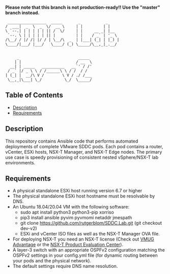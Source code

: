 **Please note that this branch is not production-ready!!  Use the "master" branch instead.**

     _________________  _____       _           _     
    /  ___|  _  \  _  \/  __ \     | |         | |    
    \ `--.| | | | | | || /  \/     | |     __ _| |__  
     `--. \ | | | | | || |         | |    / _` | '_ \ 
    /\__/ / |/ /| |/ / | \__/\  _  | |___| (_| | |_) |
    \____/|___/ |___/   \____/ (_) \_____/\__,_|_.__/ 
                                                      
                                                      
         _                          _____             
        | |                        / __  \            
      __| | _____   __________   __`' / /'            
     / _` |/ _ \ \ / /______\ \ / /  / /              
    | (_| |  __/\ V /        \ V / ./ /___            
     \__,_|\___| \_/          \_/  \_____/            


## Table of Contents

* [Description](#Description)
* [Requirements](#Requirements)

## Description

This repository contains Ansible code that performs automated deployments of complete VMware SDDC pods. Each pod contains a router, vCenter, ESXi hosts, NSX-T Manager, and NSX-T Edge nodes. The primary use case is speedy provisioning of consistent nested vSphere/NSX-T lab environments.

## Requirements

* A physical standalone ESXi host running version 6.7 or higher
* The physical standalone ESXi host hostname must be resolvable by DNS.
* An Ubuntu 18.04/20.04 VM with the following software:
  * sudo apt install python3 python3-pip xorriso
  * pip3 install ansible pyvim pyvmomi netaddr jmespath
  * git clone https://github.com/rutgerblom/SDDC.Lab.git (git checkout dev-v2)
  * ESXi and vCenter ISO files as well as the NSX-T Manager OVA file.
* For deploying NSX-T you need an NSX-T license (Check out [VMUG Advantage](https://www.vmug.com/membership/vmug-advantage-membership) or the [NSX-T Product Evaluation Center](https://my.vmware.com/web/vmware/evalcenter?p=nsx-t-eval)).
* A layer-3 switch with an appropriate OSPFv2 configuration matching the OSPFv2 settings in your config.yml file (for dynamic routing between your pods and the physical network).
* The default settings require DNS name resolution.